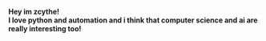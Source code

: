 <b>
<p>
Hey im zcythe!
<br>
I love python and automation and i think that computer science and ai are really interesting too!
</b>
</p>
<!---
zcythe1/zcythe1 is a ✨ special ✨ repository because its `README.md` (this file) appears on your GitHub profile.
You can click the Preview link to take a look at your changes.
--->

